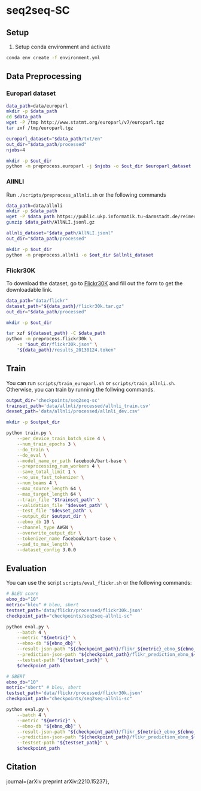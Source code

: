# seq2seq-SC

## Setup

1. Setup conda environment and activate

```bash
conda env create -f environment.yml
```

## Data Preprocessing

### Europarl dataset

```bash
data_path=data/europarl
mkdir -p $data_path
cd $data_path
wget -P /tmp http://www.statmt.org/europarl/v7/europarl.tgz
tar zxf /tmp/europarl.tgz

europarl_dataset="$data_path/txt/en"
out_dir="$data_path/processed"
njobs=4

mkdir -p $out_dir
python -m preprocess.europarl -j $njobs -o $out_dir $europarl_dataset
```

### AllNLI

Run `./scripts/preprocess_allnli.sh` or the following commands

```bash
data_path=data/allnli
mkdir -p $data_path
wget -P $data_path https://public.ukp.informatik.tu-darmstadt.de/reimers/sentence-transformers/datasets/paraphrases/AllNLI.jsonl.gz
gunzip $data_path/AllNLI.jsonl.gz

allnli_dataset="$data_path/AllNLI.jsonl"
out_dir="$data_path/processed"

mkdir -p $out_dir
python -m preprocess.allnli -o $out_dir $allnli_dataset
```

### Flickr30K 

To download the dataset, go to [Flickr30K](http://hockenmaier.cs.illinois.edu/DenotationGraph/) and fill out the form to get the downloadable link. 

```bash
data_path="data/flickr"
dataset_path="${data_path}/flickr30k.tar.gz"
out_dir="$data_path/processed"

mkdir -p $out_dir

tar xzf ${dataset_path} -C $data_path
python -m preprocess.flickr30k \
    -o "$out_dir/flickr30k.json" \
    "${data_path}/results_20130124.token"
```

## Train

You can run `scripts/train_europarl.sh` or `scripts/train_allnli.sh`. Otherwise, you can train by running the follwing commands.

```bash
output_dir='checkpoints/seq2seq-sc'
trainset_path='data/allnli/processed/allnli_train.csv'
devset_path='data/allnli/processed/allnli_dev.csv'

mkdir -p $output_dir

python train.py \
    --per_device_train_batch_size 4 \
    --num_train_epochs 3 \
    --do_train \
    --do_eval \
    --model_name_or_path facebook/bart-base \
    --preprocessing_num_workers 4 \
    --save_total_limit 1 \
    --no_use_fast_tokenizer \
    --num_beams 4 \
    --max_source_length 64 \
    --max_target_length 64 \
    --train_file "$trainset_path" \
    --validation_file "$devset_path" \
    --test_file "$devset_path" \
    --output_dir $output_dir \
    --ebno_db 10 \
    --channel_type AWGN \
    --overwrite_output_dir \
    --tokenizer_name facebook/bart-base \
    --pad_to_max_length \
    --dataset_config 3.0.0
```

## Evaluation

You can use the script `scripts/eval_flickr.sh` or the following commands:

```bash
# BLEU score
ebno_db="10"
metric="bleu" # bleu, sbert
testset_path='data/flickr/processed/flickr30k.json'
checkpoint_path="checkpoints/seq2seq-allnli-sc"

python eval.py \
    --batch 4 \
    --metric "${metric}" \
    --ebno-db "${ebno_db}" \
    --result-json-path "${checkpoint_path}/flikr_${metric}_ebno_${ebno_db}.json" \
    --prediction-json-path "${checkpoint_path}/flikr_prediction_ebno_${ebno_db}.json" \
    --testset-path "${testset_path}" \
    $checkpoint_path
```

```bash
# SBERT
ebno_db="10"
metric="sbert" # bleu, sbert
testset_path='data/flickr/processed/flickr30k.json'
checkpoint_path="checkpoints/seq2seq-allnli-sc"

python eval.py \
    --batch 4 \
    --metric "${metric}" \
    --ebno-db "${ebno_db}" \
    --result-json-path "${checkpoint_path}/flikr_${metric}_ebno_${ebno_db}.json" \
    --prediction-json-path "${checkpoint_path}/flikr_prediction_ebno_${ebno_db}.json" \
    --testset-path "${testset_path}" \
    $checkpoint_path
```

## Citation

journal={arXiv preprint arXiv:2210.15237},
